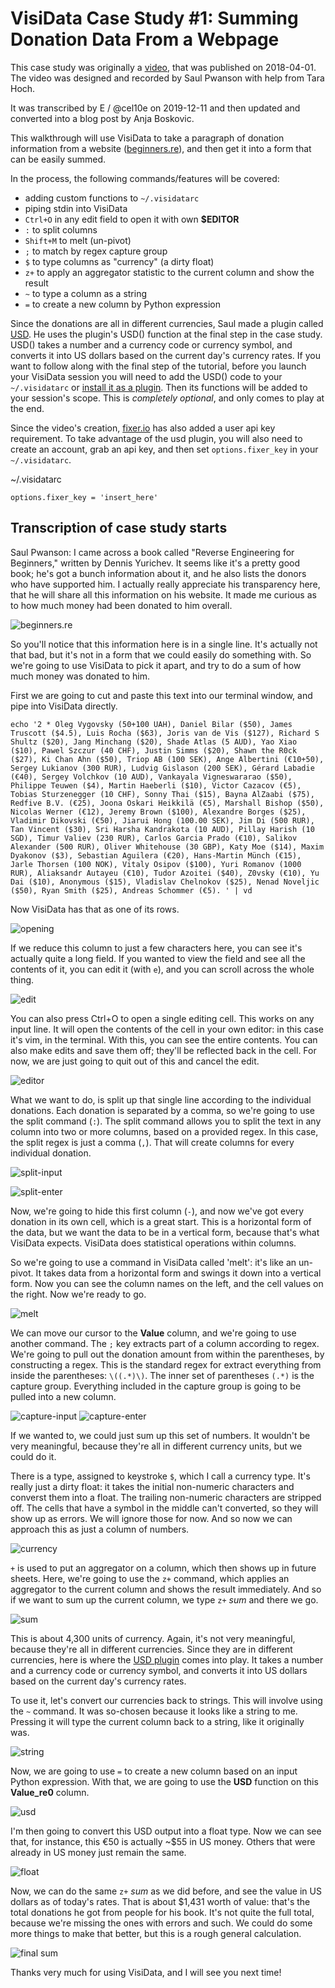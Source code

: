 # VisiData Case Study #1: Summing Donation Data From a Webpage
This case study was originally a [video](https://www.youtube.com/watch?v=yhunJc8Nu4g), that was published on 2018-04-01. The video was designed and recorded by Saul Pwanson with help from Tara Hoch.

It was transcribed by E / @cel10e on 2019-12-11 and then updated and converted into a blog post by Anja Boskovic.

This walkthrough will use VisiData to take a paragraph of donation information from a website ([beginners.re](https://web.archive.org/web/20180307091111/https://beginners.re/)), and then get it into a form that can be easily summed.

In the process, the following commands/features will be covered:

* adding custom functions to `~/.visidatarc`
* piping stdin into VisiData
* `Ctrl+O` in any edit field to open it with own **$EDITOR**
* `:` to split columns
* `Shift+M` to melt (un-pivot)
* `;` to match by regex capture group
* `$` to type columns as "currency" (a dirty float)
* `z+` to apply an aggregator statistic to the current column and show the result
* `~` to type a column as a string
* `=` to create a new column by Python expression

Since the donations are all in different currencies, Saul made a plugin called [USD](https://raw.githubusercontent.com/saulpw/visidata/develop/plugins/usd.py). He uses the plugin's USD() function at the final step in the case study. USD() takes a number and a currency code or currency symbol, and converts it into US dollars based on the current day's currency rates. If you want to follow along with the final step of the tutorial, before you launch your VisiData session you will need to add the USD() code to your `~/.visidatarc` or [install it as a plugin](https://github.com/saulpw/visidata/blob/develop/docs/plugins.md). Then its functions will be added to your session's scope. This is *completely optional*, and only comes to play at the end.

Since the video's creation, [fixer.io](https://fixer.io/) has also added a user api key requirement. To take advantage of the usd plugin, you will also need to create an account, grab an api key, and then set  `options.fixer_key` in your `~/.visidatarc`.

~/.visidatarc
```
options.fixer_key = 'insert_here'
```

## Transcription of case study starts

Saul Pwanson: I came across a book called "Reverse Engineering for Beginners," written by Dennis Yurichev. It seems like it's a pretty good book; he's got a bunch information about it, and he also lists the donors who have supported him. I actually really appreciate his transparency here, that he will share all this information on his website. It made me curious as to how much money had been donated to him overall.

![beginners.re](/videos/assets/case-study-1-01.png)

So you'll notice that this information here is in a single line. It's actually not that bad, but it's not in a form that we could easily do something with. So we're going to use VisiData to pick it apart, and try to do a sum of how much money was donated to him.

First we are going to cut and paste this text into our terminal window, and pipe into VisiData directly.

```
echo '2 * Oleg Vygovsky (50+100 UAH), Daniel Bilar ($50), James Truscott ($4.5), Luis Rocha ($63), Joris van de Vis ($127), Richard S Shultz ($20), Jang Minchang ($20), Shade Atlas (5 AUD), Yao Xiao ($10), Pawel Szczur (40 CHF), Justin Simms ($20), Shawn the R0ck ($27), Ki Chan Ahn ($50), Triop AB (100 SEK), Ange Albertini (€10+50), Sergey Lukianov (300 RUR), Ludvig Gislason (200 SEK), Gérard Labadie (€40), Sergey Volchkov (10 AUD), Vankayala Vigneswararao ($50), Philippe Teuwen ($4), Martin Haeberli ($10), Victor Cazacov (€5), Tobias Sturzenegger (10 CHF), Sonny Thai ($15), Bayna AlZaabi ($75), Redfive B.V. (€25), Joona Oskari Heikkilä (€5), Marshall Bishop ($50), Nicolas Werner (€12), Jeremy Brown ($100), Alexandre Borges ($25), Vladimir Dikovski (€50), Jiarui Hong (100.00 SEK), Jim Di (500 RUR), Tan Vincent ($30), Sri Harsha Kandrakota (10 AUD), Pillay Harish (10 SGD), Timur Valiev (230 RUR), Carlos Garcia Prado (€10), Salikov Alexander (500 RUR), Oliver Whitehouse (30 GBP), Katy Moe ($14), Maxim Dyakonov ($3), Sebastian Aguilera (€20), Hans-Martin Münch (€15), Jarle Thorsen (100 NOK), Vitaly Osipov ($100), Yuri Romanov (1000 RUR), Aliaksandr Autayeu (€10), Tudor Azoitei ($40), Z0vsky (€10), Yu Dai ($10), Anonymous ($15), Vladislav Chelnokov ($25), Nenad Noveljic ($50), Ryan Smith ($25), Andreas Schommer (€5). ' | vd
```

Now VisiData has that as one of its rows.

![opening](/videos/assets/case-study-1-03.png)

If we reduce this column to just a few characters here, you can see it's actually quite a long field. If you wanted to view the field and see all the contents of it, you can edit it (with `e`), and you can scroll across the whole thing.

![edit](/videos/assets/case-study-1-04.png)

You can also press Ctrl+O to open a single editing cell. This works on any input line. It will open the contents of the cell in your own editor: in this case it's vim, in the terminal. With this, you can see the entire contents. You can also make edits and save them off; they'll be reflected back in the cell. For now, we are just going to quit out of this and cancel the edit.

![editor](/videos/assets/case-study-1-05.png)

What we want to do, is split up that single line according to the individual donations. Each donation is separated by a comma, so we're going to use the split command (`:`). The split command allows you to split the text in any column into two or more columns, based on a provided regex. In this case, the split regex is just a comma (`,`). That will create columns for every individual donation.

![split-input](/videos/assets/case-study-1-06.png)

![split-enter](/videos/assets/case-study-1-07.png)

Now, we're going to hide this first column (`-`), and now we've got every donation in its own cell, which is a great start. This is a horizontal form of the data, but we want the data to be in a vertical form, because that's what VisiData expects. VisiData does statistical operations within columns.

So we're going to use a command in VisiData called 'melt': it's like an un-pivot. It takes data from a horizontal form and swings it down into a vertical form. Now you can see the column names on the left, and the cell values on the right. Now we're ready to go.

![melt](/videos/assets/case-study-1-08.png)

We can move our cursor to the **Value** column, and we're going to use another command. The `;` key extracts part of a column according to regex. We're going to pull out the donation amount from within the parentheses, by constructing a regex. This is the standard regex for extract everything from inside the parentheses: `\((.*)\)`. The inner set of parentheses `(.*)` is the capture group. Everything included in the capture group is going to be pulled into a new column.

![capture-input](/videos/assets/case-study-1-02.png)
![capture-enter](/videos/assets/case-study-1-09.png)

If we wanted to, we could just sum up this set of numbers. It wouldn't be very meaningful, because they're all in different currency units, but we could do it.

There is a type, assigned to keystroke `$`, which I call a currency type. It's really just a dirty float: it takes the initial non-numeric characters and converst them into a float. The trailing non-numeric characters are stripped off. The cells that have a symbol in the middle can't converted, so they will show up as errors. We will ignore those for now. And so now we can approach this as just a column of numbers.

![currency](/videos/assets/case-study-1-10.png)

`+` is used to put an aggregator on a column, which then shows up in future sheets.
Here, we're going to use the `z+` command, which applies an aggregator to the current column and shows the result immediately. And so if we want to sum up the current column, we type `z+` *sum* and there we go. 

![sum](/videos/assets/case-study-1-11.png)

This is about 4,300 units of currency. Again, it's not very meaningful, because they're all in different currencies. Since they are in different currencies, here is where the [USD plugin](https://raw.githubusercontent.com/saulpw/visidata/develop/plugins/usd.py) comes into play. It takes a number and a currency code or currency symbol, and converts it into US dollars based on the current day's currency rates.

To use it, let's convert our currencies back to strings. This will involve using the `~` command. It was so-chosen because it looks like a string to me. Pressing it will type the current column back to a string, like it originally was.

![string](/videos/assets/case-study-1-13.png)

Now, we are going to use `=` to create a new column based on an input Python expression. With that, we are going to use the **USD** function on this **Value_re0** column.

![usd](/videos/assets/case-study-1-14.png)

I'm then going to convert this USD output into a float type. Now we can see that, for instance, this €50 is actually ~$55 in US money. Others that were already in US money just remain the same.

![float](/videos/assets/case-study-1-15.png)

Now, we can do the same `z+` *sum* as we did before, and see the value in US dollars as of today's rates. That is about $1,431 worth of value: that's the total donations he got from people for his book. It's not quite the full total, because we're missing the ones with errors and such. We could do some more things to make that better, but this is a rough general calculation.

![final sum](/videos/assets/case-study-1-16.png)

Thanks very much for using VisiData, and I will see you next time!
